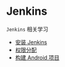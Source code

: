 # Jenkins

`Jenkins` 相关学习

* [安装 Jenkins](install.md)
* [权限分配](manageassign.md)
* [构建 Android 项目](buildandroid.md)

